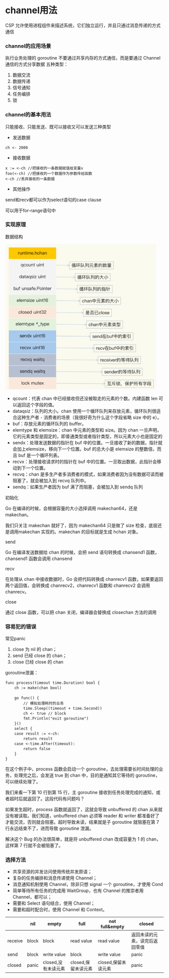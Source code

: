 # channel用法


CSP 允许使用进程组件来描述系统，它们独立运行，并且只通过消息传递的方式通信
### channel的应用场景
执行业务处理的 goroutine 不要通过共享内存的方式通信，而是要通过 Channel 通信的方式分享数据
五种类型：
1. 数据交流
2. 数据传递
3. 信号通知
4. 任务编排
5. 锁
### channel的基本用法
只能接收、只能发送、既可以接收又可以发送三种类型
* 发送数据
```
ch <- 2000
```
* 接收数据
```
x := <-ch //把接收的一条数据赋值给变量x
foo(<-ch) //把接收的一个数据作为参数传给函数
<-ch //丢弃接收的一条数据
```
* 其他操作

send和recv都可以作为select语句的case clause

可以用于for-range语句中

### 实现原理
数据结构

![channel.png](/images/channel.png)
* qcount：代表 chan 中已经接收但还没被取走的元素的个数。内建函数 len 可以返回这个字段的值。
* dataqsiz：队列的大小。chan 使用一个循环队列来存放元素，循环队列很适合这种生产者 - 消费者的场景（我很好奇为什么这个字段省略 size 中的 e）。
* buf：存放元素的循环队列的 buffer。
* elemtype 和 elemsize：chan 中元素的类型和 size。因为 chan 一旦声明，它的元素类型是固定的，即普通类型或者指针类型，所以元素大小也是固定的
* sendx：处理发送数据的指针在 buf 中的位置。一旦接收了新的数据，指针就会加上elemsize，移向下一个位置。buf 的总大小是 elemsize 的整数倍，而且 buf 是一个循环列表。
* recvx：处理接收请求时的指针在 buf 中的位置。一旦取出数据，此指针会移动到下一个位置。
* recvq：chan 是多生产者多消费者的模式，如果消费者因为没有数据可读而被阻塞了，就会被加入到 recvq 队列中。
* sendq：如果生产者因为 buf 满了而阻塞，会被加入到 sendq 队列

初始化

Go 在编译的时候，会根据容量的大小选择调用 makechan64，还是 makechan。

我们只关注 makechan 就好了，因为 makechan64 只是做了 size 检查，底层还是调用makechan 实现的。makechan 的目标就是生成 hchan 对象。

send

Go 在编译发送数据给 chan 的时候，会把 send 语句转换成 chansend1 函数，chansend1 函数会调用 chansend

recv

在处理从 chan 中接收数据时，Go 会把代码转换成 chanrecv1 函数，如果要返回两个返回值，会转换成 chanrecv2，chanrecv1 函数和 chanrecv2 会调用 chanrecv。

close

通过 close 函数，可以把 chan 关闭，编译器会替换成 closechan 方法的调用

### 容易犯的错误
常见panic
1. close 为 nil 的 chan；
2. send 已经 close 的 chan；
3. close 已经 close 的 chan

goroutine泄漏：
```
func process(timeout time.Duration) bool {
    ch := make(chan bool)

    go func() {
        // 模拟处理耗时的业务
        time.Sleep((timeout + time.Second))
        ch <- true // block
        fmt.Println("exit goroutine")
    }()
    select {
    case result := <-ch:
        return result
    case <-time.After(timeout):
        return false
    }
}
```
在这个例子中，process 函数会启动一个 goroutine，去处理需要长时间处理的业务，处理完之后，会发送 true 到 chan 中，目的是通知其它等待的 goroutine，可以继续处理了。

我们来看一下第 10 行到第 15 行，主 goroutine 接收到任务处理完成的通知，或者超时后就返回了。这段代码有问题吗？

如果发生超时，process 函数就返回了，这就会导致 unbuffered 的 chan 从来就没有被读取。我们知道，unbuffered chan 必须等 reader 和 writer 都准备好了才能交流，否则就会阻塞。超时导致未读，结果就是子 goroutine 就阻塞在第 7 行永远结束不了，进而导致 goroutine 泄漏。

解决这个 Bug 的办法很简单，就是将 unbuffered chan 改成容量为 1 的 chan，这样第 7 行就不会被阻塞了。

### 选择方法
* 共享资源的并发访问使用传统并发原语；
* 复杂的任务编排和消息传递使用 Channel；
* 消息通知机制使用 Channel，除非只想 signal 一个 goroutine，才使用 Cond
* 简单等待所有任务的完成用 WaitGroup，也有 Channel 的推崇者用 Channel，都可以；
* 需要和 Select 语句结合，使用 Channel；
* 需要和超时配合时，使用 Channel 和 Context。

|         | nil   | empty         | full          | not full&empty | closed          |
|---------|-------|---------------|---------------|----------------|-----------------|
| receive | block | block         | read value    | read value     | 返回未读的元素，读完后返回零值 |
| send    | block | write value   | block         | write value    | panic           |
| closed  | panic | closed,没有未读元素 | closed,保留未读元素 | closed,保留未读元素  | panic           |
